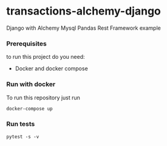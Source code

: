 # transactions-alchemy-django
Django with Alchemy Mysql Pandas Rest Framework example

### Prerequisites
 
to run this project do you need:
* Docker and docker compose

### Run with docker
To run this repository just run

```bash
docker-compose up
```
 
### Run tests

```console
pytest -s -v
```